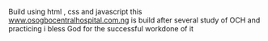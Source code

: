 Build using html , css and javascript
this www.osogbocentralhospital.com.ng is build after several study of OCH and practicing
i bless God for the successful workdone of it 
